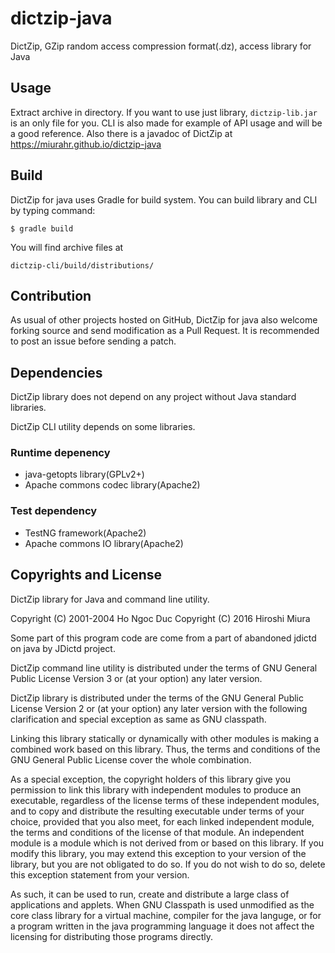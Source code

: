 # dictzip-java
DictZip, GZip random access compression format(.dz), access library for Java

## Usage

Extract archive in directory. If you want to use just library, `dictzip-lib.jar`
is an only file for you.
CLI is also made for example of API usage and will be a good reference.
Also there is a javadoc of DictZip at https://miurahr.github.io/dictzip-java

## Build

DictZip for java uses Gradle for build system. You can build library and CLI
by typing command:

```
$ gradle build
```

You will find archive files at

```
dictzip-cli/build/distributions/
```

## Contribution

As usual of other projects hosted on GitHub, DictZip for java also welcome
forking source and send modification as a Pull Request.
It is recommended to post an issue before sending a patch.


## Dependencies

DictZip library does not depend on any project without Java standard libraries.

DictZip CLI utility depends on some libraries.

### Runtime depenency

- java-getopts library(GPLv2+)
- Apache commons codec library(Apache2)

### Test dependency

- TestNG framework(Apache2)
- Apache commons IO library(Apache2)


## Copyrights and License

DictZip library for Java and command line utility.

Copyright (C) 2001-2004 Ho Ngoc Duc
Copyright (C) 2016 Hiroshi Miura

Some part of this program code are come from a part of abandoned jdictd on java
by JDictd project.

DictZip command line utility is distributed under the terms of GNU General
Public License Version 3 or (at your option) any later version.

DictZip library is distributed under the terms of the GNU General Public License
Version 2 or (at your option) any later version with the following clarification
and special exception as same as GNU classpath.

Linking this library statically or dynamically with other modules is making
a combined work based on this library. Thus, the terms and conditions of
the GNU General Public License cover the whole combination.

As a special exception, the copyright holders of this library give you permission
to link this library with independent modules to produce an executable, regardless
of the license terms of these independent modules, and to copy and distribute
the resulting executable under terms of your choice, provided that you also meet,
for each linked independent module, the terms and conditions of the license of
that module. An independent module is a module which is not derived from or based on
this library. If you modify this library, you may extend this exception to
your version of the library, but you are not obligated to do so. If you do not wish
to do so, delete this exception statement from your version.

As such, it can be used to run, create and distribute a large class of applications
and applets. When GNU Classpath is used unmodified as the core class library
for a virtual machine, compiler for the java languge, or for a program written
in the java programming language it does not affect the licensing for distributing
those programs directly.
